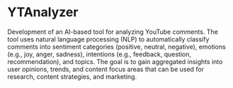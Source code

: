# YTAnalyzer
Development of an AI-based tool for analyzing YouTube comments.
The tool uses natural language processing (NLP) to automatically classify comments into sentiment categories (positive, neutral, negative), emotions (e.g., joy, anger, sadness), intentions (e.g., feedback, question, recommendation), and topics.
The goal is to gain aggregated insights into user opinions, trends, and content focus areas that can be used for research, content strategies, and marketing.
